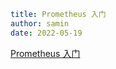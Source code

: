 ```yaml
title: Prometheus 入门
author: samin
date: 2022-05-19
```

[Prometheus 入门](https://gaudy-feels-700.notion.site/Prometheus-171993591a2849428df07116bf0070b5)